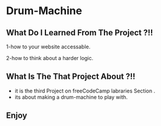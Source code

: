 # Drum-Machine
## What Do I Learned From The Project ?!!
  1-how to your website accessable.
  
  2-how to think about a harder logic.
  
## What Is The That Project About ?!!
  * it is the third Project on freeCodeCamp labraries Section .
  * its about making a drum-machine to play with.
## Enjoy
